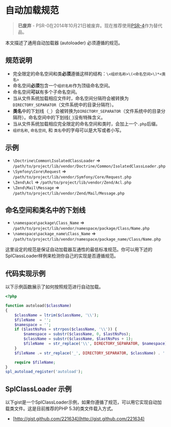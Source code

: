 自动加载规范
====================

> **已废弃** - PSR-0在2014年10月21日被废弃。现在推荐使用[PSR-4]作为替代品。

[PSR-4]: http://www.php-fig.org/psr/psr-4/

本文描述了通用自动加载器 (autoloader) 必须遵循的规范。

规范说明
---------

* 完全限定的命名空间和类**必须**遵循这样的结构：`\<组织名称>\(<命名空间>\)*<类名>`
* 命名空间**必须**包含一个`组织名称`作为顶级命名空间。
* 命名空间**可以**有多个子命名空间。
* 当从文件系统加载相应文件时，命名空间分隔符会被转换为`DIRECTORY_SEPARATOR`（文件系统中的目录分隔符）。
* **类名**中的下划线（`_`）会被转换为`DIRECTORY_SEPARATOR`（文件系统中的目录分隔符）。命名空间中的下划线(`_`)没有特殊含义。
* 当从文件系统加载相应完全限定的命名空间和类时，会加上一个`.php`后缀。
* `组织名称`, `命名空间`, 和 `类名`中的字母可以是大写或者小写。

示例
--------

* `\Doctrine\Common\IsolatedClassLoader` => `/path/to/project/lib/vendor/Doctrine/Common/IsolatedClassLoader.php`
* `\Symfony\Core\Request` => `/path/to/project/lib/vendor/Symfony/Core/Request.php`
* `\Zend\Acl` => `/path/to/project/lib/vendor/Zend/Acl.php`
* `\Zend\Mail\Message` => `/path/to/project/lib/vendor/Zend/Mail/Message.php`

命名空间和类名中的下划线
-----------------------------------------

* `\namespace\package\Class_Name` => `/path/to/project/lib/vendor/namespace/package/Class/Name.php`
* `\namespace\package_name\Class_Name` => `/path/to/project/lib/vendor/namespace/package_name/Class/Name.php`


这里设定的规范是保证自动加载器互通性的最低标准规范。你可以用下述的SplClassLoader样例来检测你自己的实现是否遵循规范。

代码实现示例
----------------------

以下示例函数展示了如何按照规范进行自动加载。

~~~php
<?php

function autoload($className)
{
    $className = ltrim($className, '\\');
    $fileName  = '';
    $namespace = '';
    if ($lastNsPos = strrpos($className, '\\')) {
        $namespace = substr($className, 0, $lastNsPos);
        $className = substr($className, $lastNsPos + 1);
        $fileName  = str_replace('\\', DIRECTORY_SEPARATOR, $namespace) . DIRECTORY_SEPARATOR;
    }
    $fileName .= str_replace('_', DIRECTORY_SEPARATOR, $className) . '.php';

    require $fileName;
}
spl_autoload_register('autoload');
~~~

SplClassLoader 示例
-----------------------------

以下gist是一个SplClassLoader示例，如果你遵循了规范，可以用它实现自动加载类文件。这是目前推荐的PHP 5.3的类文件载入方式。

* [http://gist.github.com/221634](http://gist.github.com/221634)

